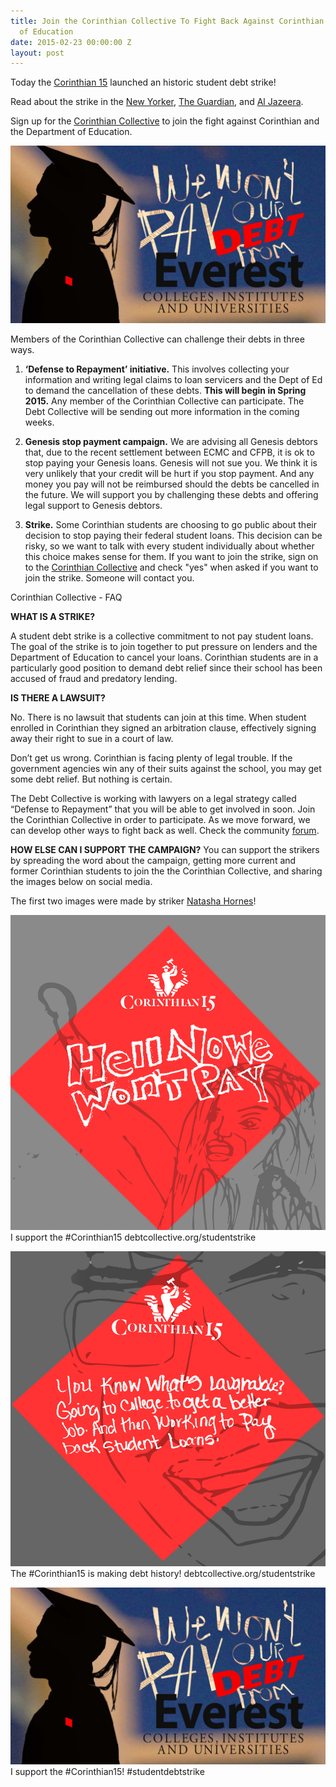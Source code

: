 ```yaml
---
title: Join the Corinthian Collective To Fight Back Against Corinthian and the Department
  of Education
date: 2015-02-23 00:00:00 Z
layout: post
---
```


Today the [Corinthian 15](http://https://debtcollective.org/studentstrike) launched an historic student debt strike!

Read about the strike in the [New Yorker](http://http://www.newyorker.com/business/currency/student-debt-revolt-begins), [The Guardian](http://www.theguardian.com/education/2015/feb/23/student-debt-for-profit-colleges), and [Al Jazeera](http://america.aljazeera.com/articles/2015/2/23/anti-student-debt-organization-rallies-debt-strike-against.html).

Sign up for the [Corinthian Collective](http://debtcollective.org/corinthiansignup) to join the fight against Corinthian and the Department of Education. 

![alt](/assets/images/2015/02/striker_top-graphic-1.jpg)


Members of the Corinthian Collective can challenge their debts in three ways. 

1) **‘Defense to Repayment’ initiative.** This involves collecting your information and writing legal claims to loan servicers and the Dept of Ed to demand the cancellation of these debts. **This will begin in Spring 2015.** Any member of the Corinthian Collective can participate. The Debt Collective will be sending out more information in the coming weeks. 

2) **Genesis stop payment campaign.** We are advising all Genesis debtors that, due to the recent settlement between ECMC and CFPB, it is ok to stop paying your Genesis loans. Genesis will not sue you. We think it is very unlikely that your credit will be hurt if you stop payment. And any money you pay will not be reimbursed should the debts be cancelled in the future. We will support you by challenging these debts and offering legal support to Genesis debtors.

3) **Strike.** Some Corinthian students are choosing to go public about their decision to stop paying their federal student loans. This decision can be risky, so we want to talk with every student individually about whether this choice makes sense for them. If you want to join the strike, sign on to the [Corinthian Collective](http://) and check "yes" when asked if you want to join the strike. Someone will contact you. 

Corinthian Collective - FAQ

**WHAT IS A STRIKE?**

A student debt strike is a collective commitment to not pay student loans. The goal of the strike is to join together to put pressure on lenders and the Department of Education to cancel your loans. Corinthian students are in a particularly good position to demand debt relief since their school has been accused of fraud and predatory lending.

**IS THERE A LAWSUIT?**

No. There is no lawsuit that students can join at this time. When student enrolled in Corinthian they signed an arbitration clause, effectively signing away their right to sue in a court of law.

Don’t get us wrong. Corinthian is facing plenty of legal trouble. If the government agencies win any of their suits against the school, you may get some debt relief. But nothing is certain.

The Debt Collective is working with lawyers on a legal strategy called “Defense to Repayment” that you will be able to get involved in soon. Join the Corinthian Collective in order to participate. As we move forward, we can develop other ways to fight back as well. Check the community [forum](http://ec2-52-0-131-115.compute-1.amazonaws.com/t/join-the-fight-for-a-complete-discharge-of-your-loans-from-corinthian/85).

**HOW ELSE CAN I SUPPORT THE CAMPAIGN?**
You can support the strikers by spreading the word about the campaign, getting more current and former Corinthian students to join the the Corinthian Collective, and sharing the images below on social media.  

The first two images were made by striker [Natasha Hornes](http://debtcollective.org/studentstrike#natasha)!


![alt](/assets/images/2015/02/wontpay.jpg)
I support the #Corinthian15 debtcollective.org/studentstrike

![alt](/assets/images/2015/02/wontpay2.jpg)
The #Corinthian15 is making debt history! debtcollective.org/studentstrike

![alt](/assets/images/2015/02/striker_top-graphic.jpg)
I support the #Corinthian15! #studentdebtstrike



